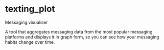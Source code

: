 # texting_plot
Messaging visualiser

A tool that aggregates messaging data from the most popular messaging platforms and displays it in graph form, so you can see how your
messaging habits change over time.
